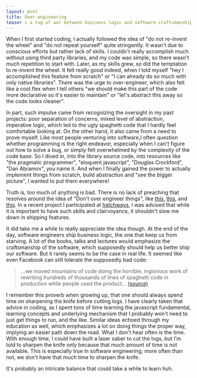 ```yaml
---
layout: post
title: Over-engineering
teaser : a tug of war between business logic and software craftsmanship
---
```


When I first started coding, I actually followed the idea of "do not re-invent
the wheel" and "do not repeat yourself" quite stringently. It wasn't due to
conscious efforts but rather lack of skills. I couldn't really accomplish
much without using third party libraries, and my code was simple, so there 
wasn't much repetition to start with. Later, as my skills grew, so did the
temptation to re-invent the wheel. It felt really good indeed, when I told
myself "hey I accomplished this feature from scratch" or "I can already do so much
with only native libraries". There was the urge to over-engineer, which
also felt like a cool flex when I tell others "we should make this part of 
the code more declarative so it's easier to maintain" or "let's abstract 
this away so the code looks cleaner". 

In part, such impulse came from recognizing the oversight in my past projects:
poor separation of concerns, mixed level of abstraction, imperative logic, which
led to the ugly spaghetti code that I hardly feel comfortable looking at. On
the other hand, it also came from a need to prove myself. Like most people 
venturing into software,I often question whether programming is
the right endeavor, especially when I can't figure out how to solve a bug, 
or simply felt overwhelmed by the complexity of the code base. So I dived in, 
into the library source code, into resources like "the pragmatic programmer", 
"eloquent javascript", "Douglas Crockford", "Dan Abramov", you name it. And 
when I finally gained the power to actually implement things from scratch, build
abstraction and "see the bigger picture", I wanted to put them everywhere! 

Truth is, too much of anything is bad. There is no lack of preaching
that resolves around the idea of "Don't over engineer things", like 
[this](https://mobilefolk.com/just-launch-the-damn-thing/), 
[this](https://blog.codinghorror.com/version-1-sucks-but-ship-it-anyway/),
and [this](https://www.youtube.com/watch?v=Uwuv05aZ6ug). In a recent project
I participated at [hatchways](https://hatchways.io/co-op), I was advised that
while it is important to have such skills and clairvoyance, it shouldn't
slow me down in shipping features. 

It did take me a while to really appreciate the idea though. At the end of the
day, software engineers ship business logic, the one that keep us from starving. 
A lot of the books, talks and lectures would emphasize the craftsmanship of
the software, which supposedly should help us better ship our software. But 
it rarely seems to be the case in real life. It seemed like even Facebook can 
still tolerate the supposedly bad code:

>...we moved mountains of code doing the horrible, 
inglorious work of rewriting hundreds of thousands of lines of spaghetti 
code in production while people used the product...
[(source)](https://shaneosullivan.wordpress.com/2020/12/02/the-story-of-how-google-could-have-killed-facebook-with-the-flick-of-a-switch/)

I remember this proverb when growing up, that one should always spend time on 
sharpening the knife before cutting logs. I have clearly taken that advice
in coding, as I spent tons of time learning the javascript fundamental,
learning concepts and underlying mechanism that I probably won't need to just
get things to run, and the like. Similar ideas echoed through my education as
well, which emphasizes a lot on doing things the proper way, implying an easier
path down the road. What I don't hear often is the time. With enough time, I 
could have built a laser saber to cut the logs, but I'm told to sharpen the knife
only because that much amount of time is not available. This is especially
true in software engineering, more often than not, we don't have that much time
to sharpen the knife. 

It's probably an intricate balance that could take a while to learn huh.